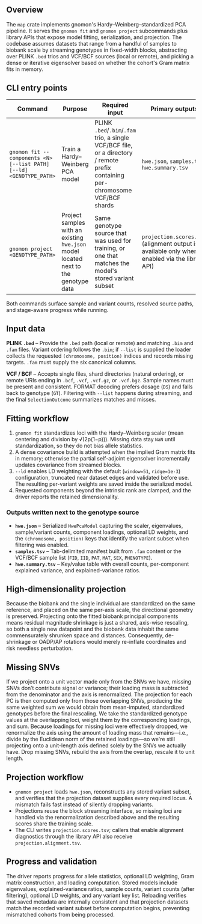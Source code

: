 ## Overview
The `map` crate implements gnomon's Hardy–Weinberg–standardized PCA pipeline.
It serves the `gnomon fit` and `gnomon project` subcommands plus library APIs
that expose model fitting, serialization, and projection.  The codebase assumes
datasets that range from a handful of samples to biobank scale by streaming
genotypes in fixed-width blocks, abstracting over PLINK `.bed` trios and
VCF/BCF sources (local or remote), and picking a dense or iterative eigensolver
based on whether the cohort's Gram matrix fits in memory.

## CLI entry points
| Command | Purpose | Required input | Primary outputs |
| --- | --- | --- | --- |
| `gnomon fit --components <N> [--list PATH] [--ld] <GENOTYPE_PATH>` | Train a Hardy–Weinberg PCA model | PLINK `.bed`/`.bim`/`.fam` trio, a single VCF/BCF file, or a directory / remote prefix containing per-chromosome VCF/BCF shards | `hwe.json`, `samples.tsv`, `hwe.summary.tsv` |
| `gnomon project <GENOTYPE_PATH>` | Project samples with an existing `hwe.json` model located next to the genotype data | Same genotype source that was used for training, or one that matches the model's stored variant subset | `projection.scores.tsv` (alignment output is available only when enabled via the library API) |

Both commands surface sample and variant counts, resolved source paths, and
stage-aware progress while running.

## Input data
**PLINK `.bed`** – Provide the `.bed` path (local or remote) and matching `.bim`
and `.fam` files.  Variant ordering follows the `.bim`; if `--list` is supplied
the loader collects the requested `(chromosome, position)` indices and records
missing targets.  `.fam` must supply the six canonical columns.

**VCF / BCF** – Accepts single files, shard directories (natural ordering), or
remote URIs ending in `.bcf`, `.vcf`, `.vcf.gz`, or `.vcf.bgz`.  Sample names
must be present and consistent.  FORMAT decoding prefers dosage (`DS`) and
falls back to genotype (`GT`).  Filtering with `--list` happens during
streaming, and the final `SelectionOutcome` summarizes matches and misses.

## Fitting workflow
1. `gnomon fit` standardizes loci with the Hardy–Weinberg scaler (mean
   centering and division by √(2p(1−p))).  Missing data stay `NaN` until
   standardization, so they do not bias allele statistics.
2. A dense covariance build is attempted when the implied Gram matrix fits in
   memory; otherwise the partial self-adjoint eigensolver incrementally updates
   covariance from streamed blocks.
3. `--ld` enables LD weighting with the default (`window=51`, `ridge=1e-3`)
   configuration, truncated near dataset edges and validated before use.  The
   resulting per-variant weights are saved inside the serialized model.
4. Requested components beyond the intrinsic rank are clamped, and the driver
   reports the retained dimensionality.

### Outputs written next to the genotype source
* **`hwe.json`** – Serialized `HwePcaModel` capturing the scaler, eigenvalues,
  sample/variant counts, component loadings, optional LD weights, and the
  `(chromosome, position)` keys that identify the variant subset when filtering
  was enabled.
* **`samples.tsv`** – Tab-delimited manifest built from `.fam` content or the
  VCF/BCF sample list (`FID`, `IID`, `PAT`, `MAT`, `SEX`, `PHENOTYPE`).
* **`hwe.summary.tsv`** – Key/value table with overall counts, per-component
  explained variance, and explained-variance ratios.

## High-dimensionality projection
Because the biobank and the single individual are standardized on the same reference, and placed on the same per-axis scale, the directional geometry is preserved. Projecting onto the fitted biobank principal components means residual magnitude shrinkage is just a shared, axis-wise rescaling, so both a single new datapoint and the biobank data inhabit the same commensurately shrunken space and distances. Consequently, de-shrinkage or OADP/AP rotations would merely re-inflate coordinates and risk needless perturbation.

## Missing SNVs
If we project onto a unit vector made only from the SNVs we have, missing SNVs don’t contribute signal or variance; their loading mass is subtracted from the denominator and the axis is renormalized. The projection for each PC is then computed only from those overlapping SNVs, producing the same weighted sum we would obtain from mean-imputed, standardized genotypes before the final rescaling. We take the standardized genotype values at the overlapping loci, weight them by the corresponding loadings, and sum. Because loadings for missing loci were effectively dropped, we renormalize the axis using the amount of loading mass that remains—i.e., divide by the Euclidean norm of the retained loadings—so we're still projecting onto a unit-length axis defined solely by the SNVs we actually have. Drop missing SNVs, rebuild the axis from the overlap, rescale it to unit length.

## Projection workflow
* `gnomon project` loads `hwe.json`, reconstructs any stored variant subset, and
  verifies that the projection dataset supplies every required locus.  A
  mismatch fails fast instead of silently dropping variants.
* Projections reuse the block streaming interface, so missing loci are handled
  via the renormalization described above and the resulting scores share the
  training scale.
* The CLI writes `projection.scores.tsv`; callers that enable alignment
  diagnostics through the library API also receive `projection.alignment.tsv`.

## Progress and validation
The driver reports progress for allele statistics, optional LD weighting, Gram
matrix construction, and loading computation.  Stored models include
eigenvalues, explained-variance ratios, sample counts, variant counts (after
filtering), optional LD weights, and any variant key list.  Reloading verifies
that saved metadata are internally consistent and that projection datasets
match the recorded variant subset before computation begins, preventing
mismatched cohorts from being processed.
